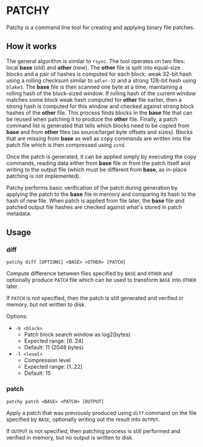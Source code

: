 # PATCHY

Patchy is a command line tool for creating and applying binary file patches.

## How it works

The general algorithm is similar to `rsync`. The tool operates on two files: local **base** (old) and **other** (new). The **other** file is split into equal-size blocks and a pair of hashes is computed for each block: weak 32-bit hash using a rolling checksum similar to `adler-32` and a strong 128-bit hash using `blake3`. The **base** file is then scanned one byte at a time, maintaining a rolling hash of the block-sized window. If rolling hash of the current window matches some block weak hash computed for **other** file earlier, then a strong hash is computed for this window and checked against strong block hashes of the **other** file. This process finds blocks in the **base** file that can be reused when patching it to produce the **other** file. Finally, a patch command list is generated that tells which blocks need to be copied from **base** and from **other** files (as source/target byte offsets and sizes). Blocks that are missing from **base** as well as copy commands are written into the patch file which is then compressed using `zstd`.

Once the patch is generated, it can be applied simply by executing the copy commands, reading data either from **base** file or from the patch itself and writing to the output file (which must be different from **base**, as in-place patching is not implemented).

Patchy performs basic verification of the patch during generation by applying the patch to the **base** file in memory and comparing its hash to the hash of new file. When patch is applied from file later, the **base** file and patched output file hashes are checked against what's stored in patch metadata.

## Usage

### **diff**

`patchy diff [OPTIONS] <BASE> <OTHER> [PATCH]`

Compute difference between files specified by `BASE` and `OTHER` and optionally produce `PATCH` file which can be used to transform `BASE` into `OTHER` later. 

If `PATCH` is not specified, then the patch is still generated and verified in memory, but not written to disk.

Options:

* `-b <block>`
    * Patch block search window as log2(bytes)
    * Expected range: [6..24]
    * Default: 11 (2048 bytes)
* `-l <level>`
    * Compression level
    * Expected range: [1..22]
    * Default: 15    

### **patch**

`patchy patch <BASE> <PATCH> [OUTPUT]`

Apply a patch that was previously produced using `diff` command on the file specified by `BASE`, optionally writing out the result into `OUTPUT`.

If `OUTPUT` is not specified, then patching process is still performed and verified in memory, but no output is written to disk.
